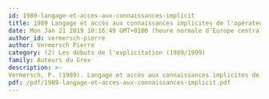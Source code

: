 ```yaml
---
id: 1989-langage-et-acces-aux-connaissances-implicit
title: 1989 Langage et accès aux connaissances implicites de l'opérateur
date: Mon Jan 21 2019 10:16:49 GMT+0100 (heure normale d’Europe centrale)
author_id: vermersch-pierre
author: Vermersch Pierre
category: (2) Les débuts de l'explicitation (1989/1999)
family: Auteurs du Grex
description: >-
Vermersch, P. (1989). Langage et accés aux connaissances implicites de l'opérateur. Actes du colloque interdisciplinaire "Travail et Pratiques langagière". Paris, PIRTTEM-CNRS. 
pdf: /pdf/1989-langage-et-acces-aux-connaissances-implicit.pdf
---
```

